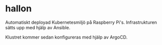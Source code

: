 # hallon
Automatiskt deployad Kubernetesmiljö på Raspberry Pi's. Infrastrukturen sätts upp med hjälp av Ansible.

Klustret kommer sedan konfigureras med hjälp av ArgoCD.